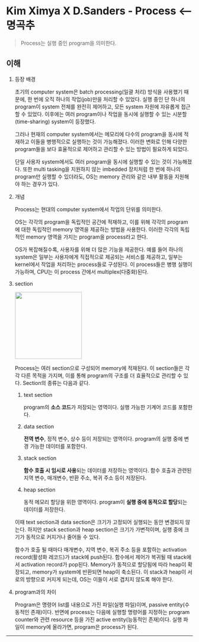 # Kim Ximya X D.Sanders - Process <-- 명곡추

> Process는 실행 중인 program을 의미한다.

## 이해

1. 등장 배경

   초기의 computer system은 batch processing(일괄 처리) 방식을 사용했기 때문에, 한 번에 오직 하나의 작업(job)만을 처리할 수 있었다. 실행 중인 단 하나의 program이 system 전체를 완전히 제어하고, 모든 system 자원에 자유롭게 접근할 수 있었다. 이후에는 여러 program이나 작업을 동시에 실행할 수 있는 시분할(time-sharing) system이 등장했다.

   그러나 현재의 computer system에서는 메모리에 다수의 program을 동시에 적재하고 이들을 병행적으로 실행하는 것이 가능해졌다. 이러한 변화로 인해 다양한 program들을 보다 효율적으로 제어하고 관리할 수 있는 방법이 필요하게 되었다.

   단일 사용자 system에서도 여러 program을 동시에 실행할 수 있는 것이 가능해졌다. 또한 multi tasking을 지원하지 않는 imbedded 장치처럼 한 번에 하나의 program만 실행할 수 있더라도, OS는 memory 관리와 같은 내부 활동을 지원해야 하는 경우가 있다.

2. 개념

   Process는 현대의 computer system에서 작업의 단위를 의미한다.

   OS는 각각의 program을 독립적인 공간에 적재하고, 이를 위해 각각의 program에 대한 독립적인 memory 영역을 제공하는 방법을 사용한다. 이러한 각각의 독립적인 memory 영역을 가지는 program을 process라고 한다.

   OS가 복잡해질수록, 사용자를 위해 더 많은 기능을 제공한다. 예를 들어 하나의 system은 일부는 사용자에게 직접적으로 제공되는 서비스를 제공하고, 일부는 kernel에서 작업을 처리하는 process들로 구성된다. 이 process들은 병행 실행이 가능하며, CPU는 이 process 간에서 multiplex(다중화)된다.

3. section

   <img src="https://github.com/user-attachments/assets/aa4a0cb0-e4f0-4d05-874d-72e19ba74828" width="180">

   Process는 여러 section으로 구성되어 memory에 적재된다. 이 section들은 각각 다른 목적을 가지며, 이를 통해 program의 구조를 더 효율적으로 관리할 수 있다. Section의 종류는 다음과 같다.

   1. text section

      program의 **소스 코드**가 저장되는 영역이다. 실행 가능한 기계어 코드를 포함한다.

   2. data section

      **전역 변수**, 정적 변수, 상수 등이 저장되는 영역이다. program의 실행 중에 변경 가능한 데이터를 포함한다.

   3. stack section

      **함수 호출 시 임시로 사용**되는 데이터를 저장하는 영역이다. 함수 호출과 관련된 지역 변수, 매개변수, 반환 주소, 복귀 주소 등이 저장된다.

   4. heap section

      동적 메모리 할당을 위한 영역이다. program이 **실행 중에 동적으로 할당**되는 데이터를 저장한다.

   이때 text section과 data section은 크기가 고정되어 실행되는 동안 변경되지 않는다. 하지만 stack section과 heap section은 크기가 가변적이며, 실행 중에 크기가 동적으로 커지거나 줄어들 수 있다.

   함수가 호출 될 때마다 매개변수, 지역 변수, 복귀 주소 등을 포함하는 activation record(활성화 레코드)가 stack에 push된다. 함수에서 제어가 복귀될 때 stack에서 activation record가 pop된다. Memory가 동적으로 할당됨에 따라 heap이 확장되고, memory가 system에 반환되면 heap이 축소된다. 이 stack과 heap이 서로의 방향으로 커지게 되는데, OS는 이들이 서로 겹치지 않도록 해야 한다.

4. program과의 차이

   Program은 명령어 list를 내용으로 가진 파일(실행 파일)이며, passive entity(수동적인 존재)이다. 반면에 process는 다음에 실행할 명령어를 지정하는 program counter와 관련 resource 등을 가진 active entity(능동적인 존재)이다. 실행 파일이 memory에 올라가면, program은 process가 된다.

---
